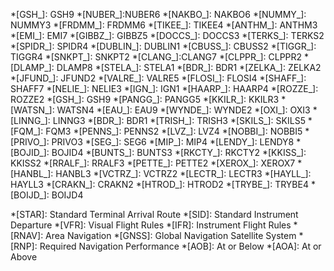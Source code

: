 *[GSH_]: GSH9
*[NUBER_]:NUBER6
*[NAKBO_]: NAKBO6
*[NUMMY_]: NUMMY3
*[FRDMM_]: FRDMM6
*[TIKEE_]: TIKEE4
*[ANTHM_]: ANTHM3
*[EMI_]: EMI7
*[GIBBZ_]: GIBBZ5
*[DOCCS_]: DOCCS3
*[TERKS_]: TERKS2
*[SPIDR_]: SPIDR4
*[DUBLIN_]: DUBLIN1
*[CBUSS_]: CBUSS2
*[TIGGR_]: TIGGR4
*[SNKPT_]: SNKPT2
*[CLANG_]:CLANG7
*[CLPPR_]: CLPPR2
*[DLAMP_]: DLAMP8
*[STELA_]: STELA1
*[BDR_]: BDR1
*[ZELKA_]: ZELKA2
*[JFUND_]: JFUND2
*[VALRE_]: VALRE5
*[FLOSI_]: FLOSI4
*[SHAFF_]: SHAFF7
*[NELIE_]: NELIE3
*[IGN_]: IGN1
*[HAARP_]: HAARP4
*[ROZZE_]: ROZZE2
*[GSH_]: GSH9
*[PANGG_]: PANGG5
*[KKILR_]: KKILR3
*[WATSN_]: WATSN4
*[EAU_]: EAU9
*[WYNDE_]: WYNDE2
*[OXI_]: OXI3
*[LINNG_]: LINNG3
*[BDR_]: BDR1
*[TRISH_]: TRISH3
*[SKILS_]: SKILS5
*[FQM_]: FQM3
*[PENNS_]: PENNS2
*[LVZ_]: LVZ4
*[NOBBI_]: NOBBI5
*[PRIVO_]: PRIVO3
*[SEG_]: SEG6
*[MIP_]: MIP4
*[LENDY_]: LENDY8
*[BOJID_]: BOJID4
*[BUNTS_]: BUNTS3
*[RKCTY_]: RKCTY2
*[KKISS_]: KKISS2
*[RRALF_]: RRALF3
*[PETTE_]: PETTE2
*[XEROX_]: XEROX7
*[HANBL_]: HANBL3
*[VCTRZ_]: VCTRZ2
*[LECTR_]: LECTR3
*[HAYLL_]: HAYLL3
*[CRAKN_]: CRAKN2
*[HTROD_]: HTROD2
*[TRYBE_]: TRYBE4
*[BOIJD_]: BOIJD4



*[STAR]: Standard Terminal Arrival Route 
*[SID]: Standard Instrument Departure 
*[VFR]: Visual Flight Rules 
*[IFR]: Instrument Flight Rules 
*[RNAV]: Area Navigation 
*[GNSS]: Global Navigation Satellite System 
*[RNP]: Required Navigation Performance
*[AOB]: At or Below
*[AOA]: At or Above
